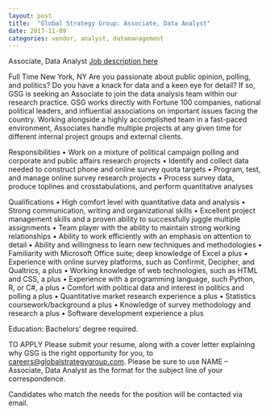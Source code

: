 ```yaml
---
layout: post
title:  "Global Strategy Group: Associate, Data Analyst"
date: 2017-11-09
categories: vendor, analyst, datamanagement
---
```


Associate, Data Analyst [Job description here](http://www.globalstrategygroup.com/careers/10138/)

Full Time New York, NY
Are you passionate about public opinion, polling, and politics? Do you have a knack for data and a keen eye for detail? If so, GSG is seeking an Associate to join the data analysis team within our research practice. GSG works directly with Fortune 100 companies, national political leaders, and influential associations on important issues facing the country. Working alongside a highly accomplished team in a fast-paced environment, Associates handle multiple projects at any given time for different internal project groups and external clients.

Responsibilities
• Work on a mixture of political campaign polling and corporate and public affairs research projects
• Identify and collect data needed to construct phone and online survey quota targets
• Program, test, and manage online survey research projects
• Process survey data, produce toplines and crosstabulations, and perform quantitative analyses

Qualifications
• High comfort level with quantitative data and analysis
• Strong communication, writing and organizational skills
• Excellent project management skills and a proven ability to successfully juggle multiple assignments
• Team player with the ability to maintain strong working relationships
• Ability to work efficiently with an emphasis on attention to detail
• Ability and willingness to learn new techniques and methodologies
• Familiarity with Microsoft Office suite; deep knowledge of Excel a plus
• Experience with online survey platforms, such as Confirmit, Decipher, and Qualtrics, a plus
• Working knowledge of web technologies, such as HTML and CSS, a plus
• Experience with a programming language, such Python, R, or C#, a plus
• Comfort with political data and interest in politics and polling a plus
• Quantitative market research experience a plus
• Statistics coursework/background a plus
• Knowledge of survey methodology and research a plus
• Software development experience a plus

Education: Bachelors’ degree required.

TO APPLY
Please submit your resume, along with a cover letter explaining why GSG is the right opportunity for you, to careers@globalstrategygroup.com. Please be sure to use NAME – Associate, Data Analyst as the format for the subject line of your correspondence.

Candidates who match the needs for the position will be contacted via email.                
